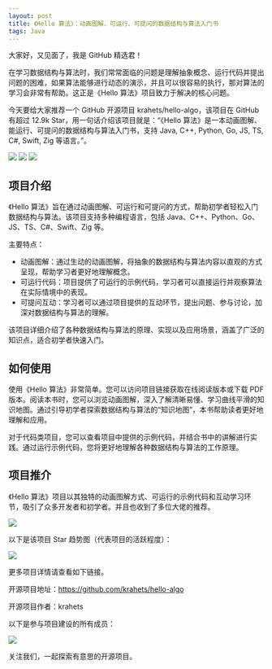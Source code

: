 ```yaml
---
layout: post
title: 《Hello 算法》：动画图解、可运行、可提问的数据结构与算法入门书
tags: Java
---
```


大家好，又见面了，我是 GitHub 精选君！

在学习数据结构与算法时，我们常常面临的问题是理解抽象概念、运行代码并提出问题的困难，如果算法能够进行动态的演示，并且可以很容易的执行，那对算法的学习会非常有帮助。这正是《Hello 算法》项目致力于解决的核心问题。

今天要给大家推荐一个 GitHub 开源项目 krahets/hello-algo，该项目在 GitHub 有超过 12.9k Star，用一句话介绍该项目就是：“《Hello 算法》是一本动画图解、能运行、可提问的数据结构与算法入门书，支持 Java, C++, Python, Go, JS, TS, C#, Swift, Zig 等语言。”。

![](https://www.hello-algo.com/index.assets/conceptual_rendering.png)
![](https://www.hello-algo.com/index.assets/animation.gif)
![](https://www.hello-algo.com/index.assets/running_code.gif)

## 项目介绍

《Hello 算法》旨在通过动画图解、可运行和可提问的方式，帮助初学者轻松入门数据结构与算法。该项目支持多种编程语言，包括 Java、C++、Python、Go、JS、TS、C#、Swift、Zig 等。

主要特点：
- 动画图解：通过生动的动画图解，将抽象的数据结构与算法内容以直观的方式呈现，帮助学习者更好地理解概念。
- 可运行代码：项目提供了可运行的示例代码，学习者可以直接运行并观察算法在实际情境中的表现。
- 可提问互动：学习者可以通过项目提供的互动环节，提出问题、参与讨论，加深对数据结构与算法的理解。

该项目详细介绍了各种数据结构与算法的原理、实现以及应用场景，涵盖了广泛的知识点，适合初学者快速入门。

## 如何使用

使用《Hello 算法》非常简单。您可以访问项目链接获取在线阅读版本或下载 PDF 版本。阅读本书时，您可以浏览动画图解，深入了解清晰易懂、学习曲线平滑的知识地图。通过引导初学者探索数据结构与算法的“知识地图”，本书帮助读者更好地理解和应用。

对于代码类项目，您可以查看项目中提供的示例代码，并结合书中的讲解进行实践。通过运行示例代码，您将更好地理解各种数据结构与算法的工作原理。

## 项目推介

《Hello 算法》项目以其独特的动画图解方式、可运行的示例代码和互动学习环节，吸引了众多开发者和初学者。并且也收到了多位大佬的推荐。

![](https://raw.githubusercontent.com/ZhuPeng/pic/master/mac/compress_image-20230530224752005.png)

以下是该项目 Star 趋势图（代表项目的活跃程度）：

![](https://api.star-history.com/svg?repos=krahets/hello-algo&type=Timeline)

更多项目详情请查看如下链接。

开源项目地址：https://github.com/krahets/hello-algo 

开源项目作者：krahets

以下是参与项目建设的所有成员：

![](https://contrib.rocks/image?repo=krahets/hello-algo)

关注我们，一起探索有意思的开源项目。

